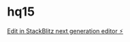 # hq15

[Edit in StackBlitz next generation editor ⚡️](https://stackblitz.com/~/github.com/shok8899/hq15)